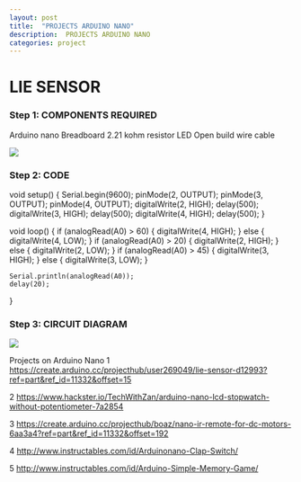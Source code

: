 ```yaml
---
layout: post
title:  "PROJECTS ARDUINO NANO"
description:  PROJECTS ARDUINO NANO
categories: project
---
```



# LIE SENSOR 

### Step 1: COMPONENTS REQUIRED
Arduino nano
Breadboard
2.21 kohm resistor
LED
Open build wire cable

![]({{site.baseurl}}/images/ckt01.png)


### Step 2: CODE
void setup()
{
    Serial.begin(9600);
    pinMode(2, OUTPUT);
    pinMode(3, OUTPUT);
    pinMode(4, OUTPUT);
    digitalWrite(2, HIGH);
    delay(500);
    digitalWrite(3, HIGH);
    delay(500);
    digitalWrite(4, HIGH);
    delay(500);
}
 
void loop()
{
    if (analogRead(A0) > 60)
    {
        digitalWrite(4, HIGH);
    }
    else
    {
        digitalWrite(4, LOW);
    }
    if (analogRead(A0) > 20)
    {
        digitalWrite(2, HIGH);
    }
    else
    {
        digitalWrite(2, LOW);
    }
    if (analogRead(A0) > 45)
    {
        digitalWrite(3, HIGH);
    }
    else
    {
        digitalWrite(3, LOW);
    }
 
    Serial.println(analogRead(A0));
    delay(20);
}




### Step 3: CIRCUIT DIAGRAM

![]({{site.baseurl}}/images/ckt01.png)




Projects on Arduino Nano
1 https://create.arduino.cc/projecthub/user269049/lie-sensor-d12993?ref=part&ref_id=11332&offset=15

2  https://www.hackster.io/TechWithZan/arduino-nano-lcd-stopwatch-without-potentiometer-7a2854

3  https://create.arduino.cc/projecthub/boaz/nano-ir-remote-for-dc-motors-6aa3a4?ref=part&ref_id=11332&offset=192

4  http://www.instructables.com/id/Arduinonano-Clap-Switch/

5  http://www.instructables.com/id/Arduino-Simple-Memory-Game/


